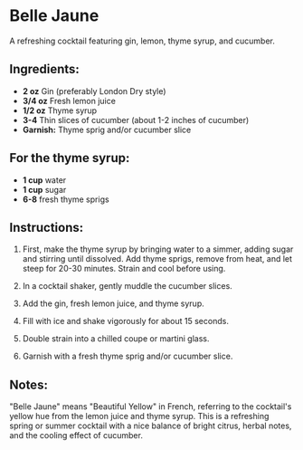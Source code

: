 # Belle Jaune

A refreshing cocktail featuring gin, lemon, thyme syrup, and cucumber.

## Ingredients:
- **2 oz** Gin (preferably London Dry style)
- **3/4 oz** Fresh lemon juice
- **1/2 oz** Thyme syrup
- **3-4** Thin slices of cucumber (about 1-2 inches of cucumber)
- **Garnish:** Thyme sprig and/or cucumber slice

## For the thyme syrup:
- **1 cup** water
- **1 cup** sugar
- **6-8** fresh thyme sprigs

## Instructions:
1. First, make the thyme syrup by bringing water to a simmer, adding sugar and stirring until dissolved. Add thyme sprigs, remove from heat, and let steep for 20-30 minutes. Strain and cool before using.

2. In a cocktail shaker, gently muddle the cucumber slices.

3. Add the gin, fresh lemon juice, and thyme syrup.

4. Fill with ice and shake vigorously for about 15 seconds.

5. Double strain into a chilled coupe or martini glass.

6. Garnish with a fresh thyme sprig and/or cucumber slice.

## Notes:
"Belle Jaune" means "Beautiful Yellow" in French, referring to the cocktail's yellow hue from the lemon juice and thyme syrup. This is a refreshing spring or summer cocktail with a nice balance of bright citrus, herbal notes, and the cooling effect of cucumber.
